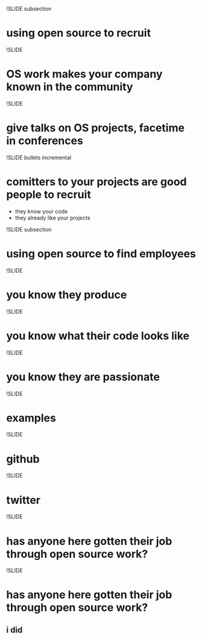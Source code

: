 !SLIDE subsection
# using open source to recruit #

!SLIDE
# OS work makes your company known in the community #

!SLIDE
# give talks on OS projects, facetime in conferences #

!SLIDE bullets incremental
# comitters to your projects are good people to recruit #

* they know your code
* they already like your projects


!SLIDE subsection
# using open source to find employees #

!SLIDE 
# you know they produce #

!SLIDE 
# you know what their code looks like #

!SLIDE 
# you know they are passionate #

!SLIDE 
# examples #

!SLIDE 
# github #

!SLIDE 
# twitter #

!SLIDE 
# has anyone here gotten their job through open source work? #

!SLIDE 
# has anyone here gotten their job through open source work? #
## i did ##
